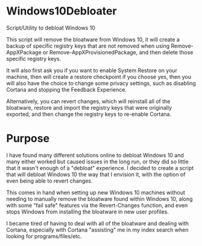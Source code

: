 # Windows10Debloater
Script/Utility to debloat Windows 10

This script will remove the bloatware from Windows 10, it will create a backup of specific registry keys that are not removed when using Remove-AppXPackage or Remove-AppXProvisionedPackage, and then delete those specific registry keys.

It will also first ask you if you want to enable System Restore on your machine, then will create a restore checkpoint if you choose yes, then you will also have the choice to change some privacy settings, such as disabling Cortana and stopping the Feedback Experience.

Alternatively, you can revert changes, which will reinstall all of the bloatware, restore and import the registry keys that were originally exported, and then change the registry keys to re-enable Cortana.

# Purpose

I have found many different solutions online to debloat Windows 10 and many either worked but caused issues in the long run, or they did so little that it wasn't enough of a "debloat" experience. I decided to create a script that will debloat Windows 10 the way that I envision it, with the option of even being able to revert changes.

This comes in hand when setting up new Windows 10 machines without needing to manually remove the bloatware found within Windows 10, along with some "fail safe" features via the Revert-Changes function, and even stops Windows from installing the bloatware in new user profiles.

I became tired of having to deal with all of the bloatware and dealing with Cortana, especially with Cortana "assisting" me in my index search when looking for programs/files/etc. 


